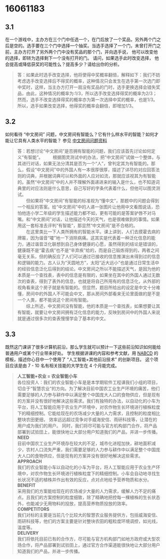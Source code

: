 # 16061183
## 3.1
在一个游戏中，主办方在三个门中任选一个，在门后放了一个奖品，另外两个门之后是空的。选手要在三个门中选择一个抽奖。当选手选择了一个门，未曾打开门之前，主办方打开了另外两个门中没有奖品的那个门，并向选手说， 他可以改变他的选择，即转为选择剩下一个没有打开的门。 请问，如果选手此时改变选择， 他会提高或降低获奖的可能性么？提高多少？请给出你的分析。
> 答：如果此时选手改变选择，他将使得中奖概率翻倍，解释如下：我们不妨考虑选手改变选择后不得奖的概率，这种情况只会发生在选手第一次选门即中奖时，这样，当主办方打开一扇没有奖品的门时，选手更换选择会错失奖品，由此，这种情况的概率为:1/3，所以选手改变选择得奖的概率为2/3；然而，选手不改变选择得奖的概率亦为第一次选择中奖的概率，也是1/3。所以，选手如果改变选择，他得奖的概率会翻倍，即增加1/3。  
## 3.2
如何看待 “中文房间” 问题，中文房间有智能么？它有什么样水平的智能？如何才能让它具有人类水平的智能？ 参见  [中文房间问题资料](https://www.bing.com/search?setmkt=zh-CN&q=%E4%B8%AD%E6%96%87%E6%88%BF%E9%97%B4+%E9%97%AE%E9%A2%98) 
> 答：若想讨论“中文房间”是否拥有智能的问题，我们应该首先讨论如何定义“有智能”。
> &emsp;&emsp;根据图灵测试中的办法，把“中文房间”试做一个整体，与其进行对话，如果无法分清其是否为一个“人”，曾判定其为有智能的。那么，假设“中文房间”中的外国人有一本很厚很厚，描述了详尽的对应回答法则的词典，并根据词典可以和外面的人应对如流，那就应该视其为有智能的。虽然“中文房间”中的人并不理解外面递进来的输入是什么，也不知道词典里的对应法则是什么意思，自己写好的字条代表着什么，但他可以图灵测试。  
> &emsp;&emsp;但如果将“中文房间”有智能的标准视为“懂中文”，那题中的问题会得到一个相反的答案。给“中文房间”中的人递一张图片让他用中文看图说话，恐怕他连小学二年级的学生描述能力都不如，更有可能的是答案驴唇不对马嘴。和“中文房间”对话，让他描述今天的天气，也是很难做到的事情。如果用这一套标准去评判“有智能”，那显然“中文房间”是不合格的。  
> &emsp;&emsp;在这里类比一下人类所拥有的智能水平。课上讲到，人们去摸霍去病的牌匾，因为谐音“嚯”地一下消除病痛。这其实是代表着一种泛化信息的能力，通过谐音泛化联想到自己身体健康的心愿，虽然得到的结论是错误的，健康既不是“霍去病”也不是“辛弃疾”给的，而是自己锻炼得到的，两者之间毫无关系，但的确反应了人们可以通过已接收的信息推演出未得到过的信息和逻辑的能力。古人认为“天圆地方”，太阳“近大远小”也是通过日常生活中的经验信息泛化后得到的结论。中文房间之所以不能描述天气，是因为他的本质是一个查找表，表中的信息是有限的，如果坐在其中的外国人通过无数次的查表，得到了表外的信息，也就是将自己所用有的信息泛化，从外部的视角看来这个房子就是有智能的。但显然，题目所给出的设定是中文十分难懂，房间中的外国人不可能会中文，那从房间外部看来无论里面做的是不是一个人类，都不能说这个房间有智能。  
> &emsp;&emsp;综上所述，中文房间没有智能，他的本质是一个查找表，如果想要让其有智能，就要让中文房间拥有泛化信息的能力，反映到房间中的外国人来说就是通过很多次的查表慢慢学会了基本的中文。  
## 3.3
 既然这门课讲了很多计算机前沿，那么学生就可以预计一下这些前沿知识如何能给普通用户或某个行业带来好处。 学生根据讲课的内容和参考文献，用  [NABCD](https://www.cnblogs.com/xinz/archive/2010/12/01/1893323.html)  的模板，描述你心目中一个使用了 “人工智能+其他前沿技术” 的创新项目。 这个项目应该是由 7 - 10 名有相关技能的大学生在 4 个月能完成。 
> **人工智能+农业 = 农业智能小车**  
> 各位投资人：我们的农业智能小车是是本学期软件工程课我们小组的项目，切合于“智慧农业”的方向。为了解决目前中国农工业生产环境的痛苦，他们需要足够的人力参与耕作中以满足整个中国庞大人口的食物供应，但是现有的方案并没有很好地解决这些需求。我们有独特的办法，以自动化的小车为平台，将人工智能应用于农业生产环境中，对农作物生长环境进行植株粒度下的精细控制。它能给现在的农场减少大量的人力需求，且控制的粒度相比整块农田更细， 效率远远超过竞争对手威海安信、雨研科技等，让潜在的用户成为我们的用户。 同时，我们将尽可能与官方机构部门合作，将产品部署到试验田上，能很快地让大部分用户知道我们的产品，并进一步传播。  
> **NEED**  
> 目前中国农工业生产环境存在较大的不足，城市化进程加快，耕地面积减少，农村人口流失严重，我们需要足够的人力参与耕作中以满足整个中国庞大人口的食物供应，但是现有的方案并没有很好地解决这些需求。  
> **APPROACH**  
> 我们的农业智能小车以自动化的小车为平台，将人工智能应用于农业生产环境中，对农作物生长环境进行植株粒度下的精细控制。小车会自动地寻找生长状况不适的植株并作出有效的反应，点对点地给予营养物质和水分。  
> **BENEFIT**  
> 采用我们的方案能给现在的农场减少大量的人力需求，缓解人力不足的痛点。且我们的方案控制的粒度细致，除了精确地把控每一棵植株的生长状态外，也能减少无用物料的投放，提高营养物质投放的效率。  
> **COMPETITORS**  
> 我们对标的主要是当前几个比较大的智慧农业服务提供方，包括威海安信、雨研科技等，他们的方案主要是针对整块农田的粗粒度环境调控，如光线，温度等。  
> **DELIVERY**  
> 我们将依托目前已有的合作方，尽可能与官方机构部门如地方政府或大型农场合作，将产品部署到试验田上，通过官方合作渠道能很快地让大部分用户知道我们的产品，并进一步传播。  
